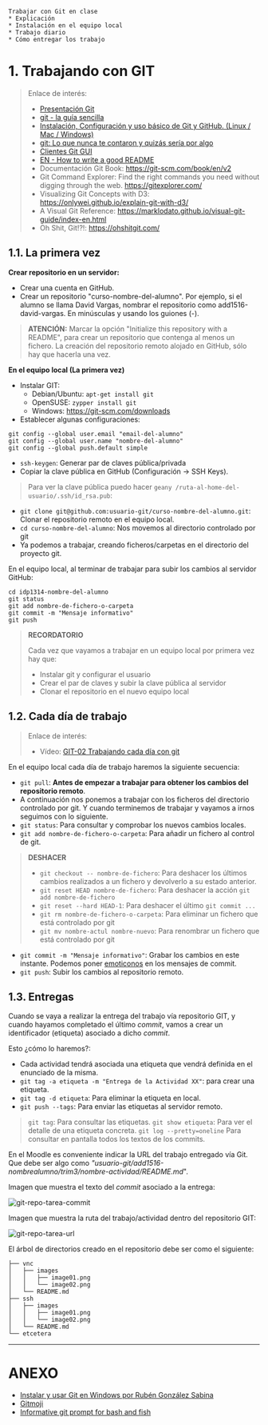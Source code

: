 
```
Trabajar con Git en clase
* Explicación
* Instalación en el equipo local
* Trabajo diario
* Cómo entregar los trabajo
```

# 1. Trabajando con GIT

> Enlace de interés:
> * [Presentación Git](https://control-versiones-git.netlify.com/)
> * [git - la guía sencilla](http://rogerdudler.github.io/git-guide/index.es.html)
> * [Instalación, Configuración y uso básico de Git y GitHub. (Linux / Mac / Windows)](https://github.com/omorest/Guides/tree/master/github)
> * [git: Lo que nunca te contaron y quizás sería por algo](https://slides.sdelquin.me/git/)
> * [Clientes Git GUI](https://git-scm.com/downloads/guis/)
> * [EN - How to write a good README](https://dev.to/merlos/how-to-write-a-good-readme-bog?utm_source=newsletter&utm_medium=email&utm_campaign=rubyforum_how_to_write_a_good_readme_ruby_313_305_277_postgresql_the_most_loved_database_and_more&utm_term=2022-12-21)
> * Documentación Git Book: https://git-scm.com/book/en/v2
> * Git Command Explorer: Find the right commands you need without digging through the web. https://gitexplorer.com/
> * Visualizing Git Concepts with D3: https://onlywei.github.io/explain-git-with-d3/
> * A Visual Git Reference: https://marklodato.github.io/visual-git-guide/index-en.html
> * Oh Shit, Git!?!: https://ohshitgit.com/

## 1.1. La primera vez

**Crear repositorio en un servidor:**
* Crear una cuenta en GitHub.
* Crear un repositorio "curso-nombre-del-alumno". Por ejemplo, si el alumno se llama David Vargas, nombrar el repositorio como add1516-david-vargas. En minúsculas y usando los guiones (-).

> **ATENCIÓN:** Marcar la opción "Initialize this repository with a README", para crear un repositorio que contenga al menos un fichero.
> La creación del repositorio remoto alojado en GitHub, sólo hay que hacerla una vez.

**En el equipo local (La primera vez)**

* Instalar GIT:
    * Debian/Ubuntu: `apt-get install git`
    * OpenSUSE: `zypper install git`
    * Windows: https://git-scm.com/downloads
* Establecer algunas configuraciones:

```
git config --global user.email "email-del-alumno"
git config --global user.name "nombre-del-alumno"
git config --global push.default simple
```

* `ssh-keygen`: Generar par de claves pública/privada
* Copiar la clave pública en GitHub (Configuración -> SSH Keys).

> Para ver la clave pública puedo hacer `geany /ruta-al-home-del-usuario/.ssh/id_rsa.pub`:

* `git clone git@github.com:usuario-git/curso-nombre-del-alumno.git`: Clonar el repositorio remoto en el equipo local.
* `cd curso-nombre-del-alumno`: Nos movemos al directorio controlado por git
* Ya podemos a trabajar, creando ficheros/carpetas en el directorio del proyecto git.

En el equipo local, al terminar de trabajar para subir los cambios al servidor GitHub:

```
cd idp1314-nombre-del-alumno
git status
git add nombre-de-fichero-o-carpeta
git commit -m "Mensaje informativo"
git push
```

> **RECORDATORIO**
>
> Cada vez que vayamos a trabajar en un equipo local por primera vez hay que:
> * Instalar git y configurar el usuario
> * Crear el par de claves y subir la clave pública al servidor
> * Clonar el repositorio en el nuevo equipo local

## 1.2. Cada día de trabajo

> Enlace de interés:
> * Vídeo: [GIT-02 Trabajando cada día con git](https://youtu.be/_IFpfdeUor0)

En el equipo local cada día de trabajo haremos la siguiente secuencia:
* `git pull`: **Antes de empezar a trabajar para obtener los cambios del repositorio remoto**.
* A continuación nos ponemos a trabajar con los ficheros del directorio controlado por git.
Y cuando terminemos de trabajar y vayamos a irnos seguimos con lo siguiente.
* `git status`: Para consultar y comprobar los nuevos cambios locales.
* `git add nombre-de-fichero-o-carpeta`: Para añadir un fichero al control de git.

> **DESHACER**
>
> * `git checkout -- nombre-de-fichero`: Para deshacer los últimos cambios realizados a un fichero y devolverlo a su estado anterior.
> * `git reset HEAD nombre-de-fichero`: Para deshacer la acción `git add nombre-de-fichero`
> * `git reset --hard HEAD-1`: Para deshacer el último `git commit ...`
> * `git rm nombre-de-fichero-o-carpeta`: Para eliminar un fichero que está controlado por git
> * `git mv nombre-actul nombre-nuevo`: Para renombrar un fichero que está controlado por git
>

* `git commit -m "Mensaje informativo"`: Grabar los cambios en este instante. Podemos poner [emoticonos](https://gitmoji.dev/) en los mensajes de commit.
* `git push`: Subir los cambios al repositorio remoto.

## 1.3. Entregas

Cuando se vaya a realizar la entrega del trabajo vía repositorio GIT, y cuando hayamos completado el último *commit*, vamos a crear un identificador (etiqueta) asociado a dicho *commit*.

Esto ¿cómo lo haremos?:
* Cada actividad tendrá asociada una etiqueta que vendrá definida en el enunciado de la misma.
* `git tag -a etiqueta -m "Entrega de la Actividad XX"`: para crear una etiqueta.
* `git tag -d etiqueta`: Para eliminar la etiqueta en local.
* `git push --tags`: Para enviar las etiquetas al servidor remoto.

> `git tag`: Para consultar las etiquetas.
> `git show etiqueta`: Para ver el detalle de una etiqueta concreta.
> `git log --pretty=oneline` Para consultar en pantalla todos los textos de los commits.

En el Moodle es conveniente indicar la URL del trabajo entregado vía Git.
Que debe ser algo como *"usuario-git/add1516-nombrealumno/trim3/nombre-actividad/README.md*".

Imagen que muestra el texto del *commit* asociado a la entrega:

![git-repo-tarea-commit](./images/git-repo-tarea-commit.png)

Imagen que muestra la ruta del trabajo/actividad dentro del repositorio GIT:

![git-repo-tarea-url](./images/git-repo-tarea-url.png)

El árbol de directorios creado en el repositorio debe ser como el siguiente:

```
├── vnc
│   ├── images
│   │   ├── image01.png
│   │   └── image02.png
│   └── README.md
├── ssh
│   ├── images
│   │   ├── image01.png
│   │   └── image02.png
│   └── README.md
└── etcetera   
```

---

# ANEXO

* [Instalar y usar Git en Windows por Rubén González Sabina](https://www.youtube.com/watch?v=7qzV04C5S-k)
* [Gitmoji](https://gitmoji.dev/)
* [Informative git prompt for bash and fish](https://github.com/magicmonty/bash-git-prompt)
